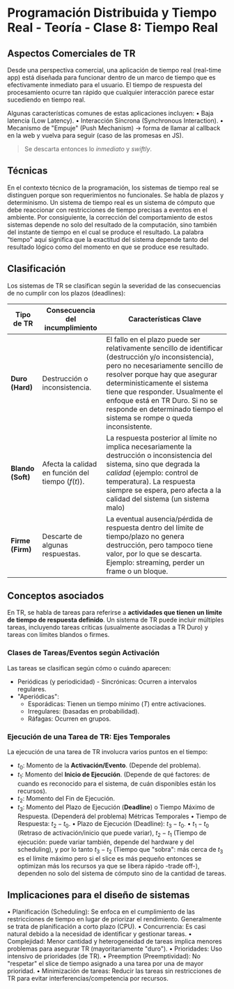 # Programación Distribuida y Tiempo Real - Teoría - Clase 8: Tiempo Real

## Aspectos Comerciales de TR
Desde una perspectiva comercial, una aplicación de tiempo real (real-time app) está diseñada para funcionar dentro de un marco de tiempo que es efectivamente inmediato para el usuario. El tiempo de respuesta del procesamiento ocurre tan rápido que cualquier interacción parece estar sucediendo en tiempo real.

Algunas características comunes de estas aplicaciones incluyen:
• Baja latencia (Low Latency).
• Interacción Síncrona (Synchronous Interaction).
• Mecanismo de "Empuje" (Push Mechanism) -> forma de llamar al callback en la web y vuelva para seguir (caso de las promesas en JS). 

> Se descarta entonces lo _inmediato_ y _swiftly_. 

## Técnicas 
En el contexto técnico de la programación, los sistemas de tiempo real se distinguen porque son requerimientos no funcionales. Se habla de plazos y determinismo. 
Un sistema de tiempo real es un sistema de cómputo que debe reaccionar con restricciones de tiempo precisas a eventos en el ambiente. Por consiguiente, la corrección del comportamiento de estos sistemas depende no solo del resultado de la computación, sino también del instante de tiempo en el cual se produce el resultado. La palabra "tiempo" aquí significa que la exactitud del sistema depende tanto del resultado lógico como del momento en que se produce ese resultado.

## Clasificación
Los sistemas de TR se clasifican según la severidad de las consecuencias de no cumplir con los plazos (deadlines):

| Tipo de TR | Consecuencia del incumplimiento                     | Características Clave                                                                 |
|------------|-----------------------------------------------------|--------------------------------------------------------------------------------------|
| **Duro (Hard)**| Destrucción o inconsistencia.                       | El fallo en el plazo puede ser relativamente sencillo de identificar (destrucción y/o inconsistencia), pero no necesariamente sencillo de resolver porque hay que asegurar deterministicamente el sistema tiene que responder. Usualmente el enfoque está en TR Duro. Si no se responde en determinado tiempo el sistema se rompe o queda inconsistente. |
| **Blando (Soft)**| Afecta la calidad en función del tiempo ($f(t)$). | La respuesta posterior al límite no implica necesariamente la destrucción o inconsistencia del sistema, sino que degrada la _calidad_ (ejemplo: control de temperatura). La respuesta siempre se espera, pero afecta a la calidad del sistema (un sistema malo)|
| **Firme (Firm)**| Descarte de algunas respuestas.                    | La eventual ausencia/pérdida de respuesta dentro del límite de tiempo/plazo no genera destrucción, pero tampoco tiene valor, por lo que se descarta. Ejemplo: streaming, perder un frame o un bloque. |

## Conceptos asociados
En TR, se habla de tareas para referirse a **actividades que tienen un límite de tiempo de respuesta definido**. Un sistema de TR puede incluir múltiples tareas, incluyendo tareas críticas (usualmente asociadas a TR Duro) y tareas con límites blandos o firmes.

### Clases de Tareas/Eventos según Activación
Las tareas se clasifican según cómo o cuándo aparecen:
- Periódicas (y periodicidad) - Sincrónicas: Ocurren a intervalos regulares.
- "Aperiódicas":
    - Esporádicas: Tienen un tiempo mínimo ($T$) entre activaciones.
    - Irregulares: (basadas en probabilidad).
    - Ráfagas: Ocurren en grupos.


### Ejecución de una Tarea de TR: Ejes Temporales
La ejecución de una tarea de TR involucra varios puntos en el tiempo:
- $t_0$: Momento de la **Activación/Evento**. (Depende del problema).
- $t_1$: Momento del **Inicio de Ejecución**. (Depende de qué factores: de cuando es reconocido para el sistema, de cuán disponibles están los recursos).
- $t_2$: Momento del Fin de Ejecución.
- $t_3$: Momento del Plazo de Ejecución (**Deadline**) o Tiempo Máximo de Respuesta. (Dependerá del problema)
Métricas Temporales
• Tiempo de Respuesta: $t_2 - t_0$.
• Plazo de Ejecución (Deadline): $t_3 - t_0$.
• $t_1 - t_0$ (Retraso de activación/inicio que puede variar), $t_2 - t_1$ (Tiempo de ejecución: puede variar también, depende del hardware y del scheduling), y por lo tanto $t_3 - t_2$ (Tiempo que "sobra": más cerca de $t_3$ es el límite máximo pero si el slice es más pequeño entonces se optimizan más los recursos ya que se libera rápido -trade off-), dependen no solo del sistema de cómputo sino de la cantidad de tareas.

## Implicaciones para el diseño de sistemas
• Planificación (Scheduling): Se enfoca en el cumplimiento de las restricciones de tiempo en lugar de priorizar el rendimiento. Generalmente se trata de planificación a corto plazo (CPU).
• Concurrencia: Es casi natural debido a la necesidad de identificar y gestionar tareas.
• Complejidad: Menor cantidad y heterogeneidad de tareas implica menores problemas para asegurar TR (mayoritariamente "duro").
• Prioridades: Uso intensivo de prioridades (de TR).
• Preemption (Preemptividad): No "respetar" el slice de tiempo asignado a una tarea por una de mayor prioridad.
• Minimización de tareas: Reducir las tareas sin restricciones de TR para evitar interferencias/competencia por recursos.


